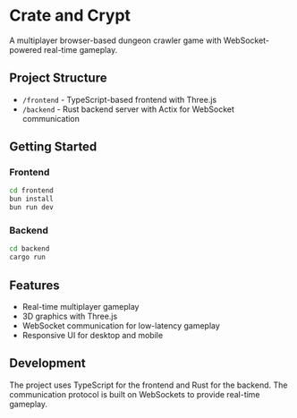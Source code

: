 # Crate and Crypt

A multiplayer browser-based dungeon crawler game with WebSocket-powered real-time gameplay.

## Project Structure

- `/frontend` - TypeScript-based frontend with Three.js
- `/backend` - Rust backend server with Actix for WebSocket communication

## Getting Started

### Frontend

```bash
cd frontend
bun install
bun run dev
```

### Backend

```bash
cd backend
cargo run
```

## Features

- Real-time multiplayer gameplay
- 3D graphics with Three.js
- WebSocket communication for low-latency gameplay
- Responsive UI for desktop and mobile

## Development

The project uses TypeScript for the frontend and Rust for the backend. The communication protocol is built on WebSockets to provide real-time gameplay. 